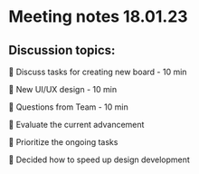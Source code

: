 # Meeting notes 18.01.23

## Discussion topics:   

:black_square_button: Discuss tasks for creating new board - 10 min  

:black_square_button: New UI/UX design  - 10 min

:black_square_button: Questions from Team - 10 min 

:black_square_button: Evaluate the current advancement

:black_square_button: Prioritize the ongoing tasks 

:black_square_button: Decided how to speed up design development 
